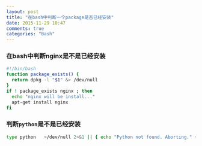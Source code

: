 ```yaml
---
layout: post
title: "在bash中判断一个package是否已经安装"
date: 2015-11-29 10:47
comments: true
categories: "Bash"
---
```

### 在bash中判断nginx是不是已经安装

``` bash
#!/bin/bash
function package_exists() {
  return dpkg -l "$1" &> /dev/null
}
if ! package_exists nginx ; then
  echo "nginx will be install..."
  apt-get install nginx
fi
```
### 判断`python`是不是已经安装
```sh
type python   >/dev/null 2>&1 || { echo "Python not found. Aborting." >&2;     exit 1;  }
```
